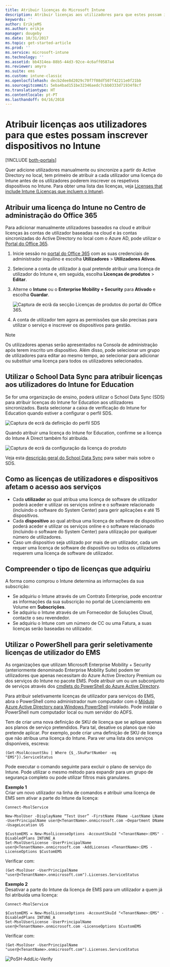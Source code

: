 ```yaml
---
title: Atribuir licenças do Microsoft Intune
description: Atribuir licenças aos utilizadores para que estes possam inscrever-se no Intune
keywords: ''
author: ErikjeMS
ms.author: erikje
manager: dougeby
ms.date: 10/31/2017
ms.topic: get-started-article
ms.prod: ''
ms.service: microsoft-intune
ms.technology: ''
ms.assetid: bb4314ea-88b5-44d3-92ce-4c6aff0587a4
ms.reviewer: amyro
ms.suite: ems
ms.custom: intune-classic
ms.openlocfilehash: decb2dee8d2029c70f7f08df507f42211e0f21bb
ms.sourcegitcommit: 5eba4bad151be32346aedc7cbb0333d71934f8cf
ms.translationtype: HT
ms.contentlocale: pt-PT
ms.lasthandoff: 04/16/2018
---
```

# <a name="assign-licenses-to-users-so-they-can-enroll-devices-in-intune"></a>Atribuir licenças aos utilizadores para que estes possam inscrever dispositivos no Intune

[!INCLUDE [both-portals](./includes/note-for-both-portals.md)]

Quer adicione utilizadores manualmente ou sincronize a partir do Active Directory no local, tem primeiro de atribuir a cada utilizador uma licença do Intune antes de os utilizadores poderem inscrever os respetivos dispositivos no Intune. Para obter uma lista das licenças, veja [Licenses that include Intune (Licenças que incluem o Intune)](licenses.md).

## <a name="assign-an-intune-license-in-the-office-365-admin-center"></a>Atribuir uma licença do Intune no Centro de administração do Office 365

Para adicionar manualmente utilizadores baseados na cloud e atribuir licenças às contas de utilizador baseadas na cloud e às contas sincronizadas do Active Directory no local com o Azure AD, pode utilizar o [Portal do Office 365](http://go.microsoft.com/fwlink/p/?LinkId=698854).

1. Inicie sessão no [portal do Office 365](http://go.microsoft.com/fwlink/p/?LinkId=698854) com as suas credenciais de administrador inquilino e escolha **Utilizadores** > **Utilizadores Ativos**.

2. Selecione a conta de utilizador à qual pretende atribuir uma licença de utilizador do Intune e, em seguida, escolha **Licenças de produtos** > **Editar**.

3. Alterne o **Intune** ou o **Enterprise Mobility + Security** para **Ativado** e escolha **Guardar**.

   ![Captura de ecrã da secção Licenças de produtos do portal do Office 365.](./media/office-assign-license.png)

4. A conta de utilizador tem agora as permissões que são precisas para utilizar o serviço e inscrever os dispositivos para gestão.

> [!NOTE]
> Os utilizadores apenas serão apresentados na Consola de administração após terem inscrito um dispositivo. Além disso, pode selecionar um grupo de utilizadores para editar ao mesmo tempo, ao selecionar para adicionar ou substituir uma licença para todos os utilizadores selecionados.

## <a name="use-school-data-sync-to-assign-licenses-to-users-in-intune-for-education"></a>Utilizar o School Data Sync para atribuir licenças aos utilizadores do Intune for Education
Se for uma organização de ensino, poderá utilizar o School Data Sync (SDS) para atribuir licenças do Intune for Education aos utilizadores sincronizados. Basta selecionar a caixa de verificação do Intune for Education quando estiver a configurar o perfil SDS.  

![Captura de ecrã da definição do perfil SDS](./media/i4e-sds-profile-setup-setting.png)

Quando atribuir uma licença do Intune for Education, confirme se a licença do Intune A Direct também foi atribuída.

![Captura de ecrã da configuração da licença do produto](./media/i4e-set-licenses.png)

Veja esta [descrição geral do School Data Sync](https://support.office.com/article/Overview-of-School-Data-Sync-and-Classroom-f3d1147b-4ade-4905-8518-508e729f2e91) para saber mais sobre o SDS.

## <a name="how-user-and-device-licenses-affect-access-to-services"></a>Como as licenças de utilizadores e dispositivos afetam o acesso aos serviços
* Cada **utilizador** ao qual atribua uma licença de software de utilizador poderá aceder e utilizar os serviços online e o software relacionado (incluindo o software do System Center) para gerir aplicações e até 15 dispositivos.
* Cada **dispositivo** ao qual atribua uma licença de software de dispositivo poderá aceder e utilizar os serviços online e o software relacionado (incluindo o software do System Center) para utilização por qualquer número de utilizadores.
* Caso um dispositivo seja utilizado por mais de um utilizador, cada um requer uma licença de software de dispositivo ou todos os utilizadores requerem uma licença de software de utilizador.

## <a name="understanding-the-type-of-licenses-you-have-purchased"></a>Compreender o tipo de licenças que adquiriu

A forma como comprou o Intune determina as informações da sua subscrição:

- Se adquiriu o Intune através de um Contrato Enterprise, pode encontrar as informações da sua subscrição no portal de Licenciamento em Volume em **Subscrições**.
- Se adquiriu o Intune através de um Fornecedor de Soluções Cloud, contacte o seu revendedor.
- Se adquiriu o Intune com um número de CC ou uma Fatura, a suas licenças serão baseadas no utilizador.




## <a name="use-powershell-to-selectively-manage-ems-user-licenses"></a>Utilizar o PowerShell para gerir seletivamente licenças de utilizador do EMS
As organizações que utilizam Microsoft Enterprise Mobility + Security (anteriormente denominado Enterprise Mobility Suite) podem ter utilizadores que apenas necessitam do Azure Active Directory Premium ou dos serviços do Intune no pacote EMS. Pode atribuir um ou um subconjunto de serviços através dos [cmdlets do PowerShell do Azure Active Directory](https://msdn.microsoft.com/library/jj151815.aspx).

Para atribuir seletivamente licenças de utilizador para serviços do EMS, abra o PowerShell como administrador num computador com o [Módulo Azure Active Directory para Windows PowerShell](https://msdn.microsoft.com/library/jj151815.aspx#bkmk_installmodule) instalado. Pode instalar o PowerShell num computador local ou num servidor do ADFS.

Tem de criar uma nova definição de SKU de licença que se aplique apenas aos planos de serviço pretendidos. Para tal, desative os planos que não pretende aplicar. Por exemplo, pode criar uma definição de SKU de licença que não atribua uma licença do Intune. Para ver uma lista dos serviços disponíveis, escreva:

    (Get-MsolAccountSku | Where {$_.SkuPartNumber -eq "EMS"}).ServiceStatus

Pode executar o comando seguinte para excluir o plano de serviço do Intune. Pode utilizar o mesmo método para expandir para um grupo de segurança completo ou pode utilizar filtros mais granulares.

**Exemplo 1**<br>
Criar um novo utilizador na linha de comandos e atribuir uma licença de EMS sem ativar a parte do Intune da licença:

    Connect-MsolService

    New-MsolUser -DisplayName “Test User” -FirstName FName -LastName LName -UserPrincipalName user@<TenantName>.onmicrosoft.com –Department DName -UsageLocation US

    $CustomEMS = New-MsolLicenseOptions -AccountSkuId "<TenantName>:EMS" -DisabledPlans INTUNE_A
    Set-MsolUserLicense -UserPrincipalName user@<TenantName>.onmicrosoft.com -AddLicenses <TenantName>:EMS -LicenseOptions $CustomEMS


Verificar com:

    (Get-MsolUser -UserPrincipalName "user@<TenantName>.onmicrosoft.com").Licenses.ServiceStatus

**Exemplo 2**<br>
Desativar a parte do Intune da licença de EMS para um utilizador a quem já foi atribuída uma licença:

    Connect-MsolService

    $CustomEMS = New-MsolLicenseOptions -AccountSkuId "<TenantName>:EMS" -DisabledPlans INTUNE_A
    Set-MsolUserLicense -UserPrincipalName user@<TenantName>.onmicrosoft.com -LicenseOptions $CustomEMS

Verificar com:

    (Get-MsolUser -UserPrincipalName "user@<TenantName>.onmicrosoft.com").Licenses.ServiceStatus

![PoSH-AddLic-Verify](./media/posh-addlic-verify.png)
